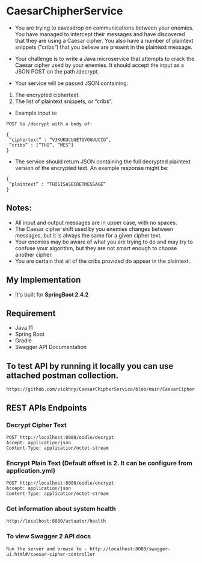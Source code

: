 # CaesarChipherService

* You are trying to eavesdrop on communications between your enemies. You have managed
to intercept their messages and have discovered that they are using a Caesar cipher. You
also have a number of plaintext snippets (“cribs”) that you believe are present in the
plaintext message.

* Your challenge is to write a Java microservice that attempts to crack the Caesar cipher used
by your enemies. It should accept the input as a JSON POST on the path /decrypt.

* Your service will be passed JSON containing:
 1. The encrypted ciphertext.
 2. The list of plaintext snippets, or “cribs”.

* Example input is:
```
POST to /decrypt with a body of:

{
 “ciphertext” : “VJKUKUCUGETGVOGUUCIG”,
 “cribs” : [“THI”, “MES”]
}
```
* The service should return JSON containing the full decrypted plaintext version of the
encrypted text.
An example response might be:
```
{
 “plaintext” : “THISISASECRETMESSAGE”
}
```
## Notes:
* All input and output messages are in upper case, with no spaces.
* The Caesar cipher shift used by you enemies changes between messages, but it is
always the same for a given cipher text.
* Your enemies may be aware of what you are trying to do and may try to confuse
your algorithm, but they are not smart enough to choose another cipher.
* You are certain that all of the cribs provided do appear in the plaintext.


## My Implementation

* It's built for **SpringBoot 2.4.2**

## Requirement
* Java 11
* Spring Boot
* Gradle
* Swagger API Documentation


## To test API by running it locally you can use attached postman collection.
```
https://github.com/vickhny/CaesarChipherService/blob/main/CaesarCipher.postman_collection.json
```


## REST APIs Endpoints
### Decrypt Cipher Text
```
POST http://localhost:8080/oodle/decrypt
Accept: application/json
Content-Type: application/octet-stream
```


### Encrypt Plain Text (Default offset is 2. It can be configure from application.yml)
```
POST http://localhost:8080/oodle/encrypt
Accept: application/json
Content-Type: application/octet-stream
```



### Get information about system health
```
http://localhost:8080/actuator/health

```

### To view Swagger 2 API docs
```
Run the server and browse to - http://localhost:8080/swagger-ui.html#/caesar-cipher-controller
```

